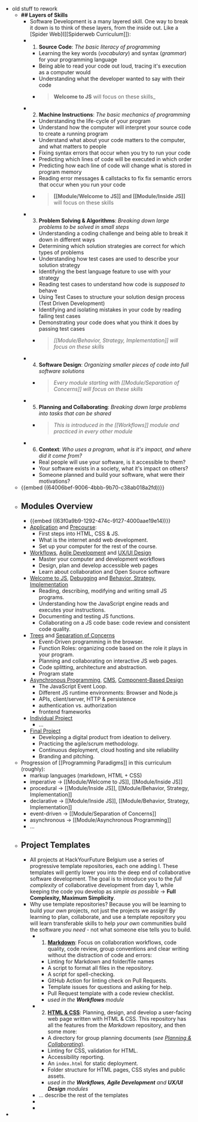 - old stuff to rework
	- **## Layers of Skills**
		- Software Development is a many layered skill. One way to break it down is to think of these layers, from the inside out. Like a [Spider Web]([[Spiderweb Curriculum]]):
		- 1. **Source Code**: *_The basic literacy of programming_*
			- Learning the key words (*vocabulary*) and syntax (*grammar*) for your programming language
			- Being able to read your code out loud, tracing it's execution as a computer would
			- Understanding what the developer wanted to say with their code
			- > **Welcome to JS** will focus on these skills\_
		- 2. **Machine Instructions**: *_The basic mechanics of programming_*
			- Understanding the life-cycle of your program
			- Understand how the computer will interpret your source code to create a running program
			- Understand what about your code matters to the computer, and what matters to people
			- Fixing syntax errors that occur when you try to run your code
			- Predicting which lines of code will be executed in which order
			- Predicting how each line of code will change what is stored in program memory
			- Reading error messages & callstacks to fix fix semantic errors that occur when you run your code
			- > **[[Module/Welcome to JS]] and [[Module/Inside JS]]** will focus on these skills
		- 3. **Problem Solving & Algorithms**: *_Breaking down large problems to be solved in small steps_*
			- Understanding a coding challenge and being able to break it down in different ways
			- Determining which solution strategies are correct for which types of problems
			- Understanding how test cases are used to describe your solution strategy
			- Identifying the best language feature to use with your strategy
			- Reading test cases to understand how code is *_supposed to_* behave
			- Using Test Cases to structure your solution design process \(Test Driven Development\)
			- Identifying and isolating mistakes in your code by reading failing test cases
			- Demonstrating your code does what you think it does by passing test cases
			- > *[[Module/Behavior, Strategy, Implementation]] will focus on these skills*
		- 4. **Software Design**: *_Organizing smaller pieces of code into full software solutions_*
			- > *_Every module starting with [[Module/Separation of Concerns]] will focus on these skills_*
		- 5. **Planning and Collaborating**: *Breaking down large problems into tasks that can be shared*
			- > *This is introduced in the [[Workflows]] module and practiced in every other module*
		- 6. **Context**: *Who uses a program, what is it's impact, and where did it come from?*
			- Real people will use your software, is it accessible to them?
			- Your software exists in a society, what it's impact on others?
			- Someone planned and build your software, what were their motivations?
	- {{embed ((64006bef-9006-4bbb-9b70-c38ab018a2fd))}}
	- ## Modules Overview
		- {{embed ((63f0a9b9-1292-474c-9127-4000aae19e14))}}
		- [Application](application/) and [Precourse](precourse/):
			- First steps into HTML, CSS & JS.
			- What is the internet andd web development.
			- Set up your computer for the rest of the course.
		- [Workflows](workflows/), [Agile Development](agile-development/) and [UX/UI Design](ux-ui-design/)
			- Master your computer and development workflows
			- Design, plan and develop accessible web pages
			- Learn about collaboration and Open Source software
		- [Welcome to JS](welcome-to-js/), [Debugging](debugging.md) and [Behavior, Strategy, Implementation](behavior-strategy-implementation/)
			- Reading, describing, modifying and writing small JS programs.
			- Understanding how the JavaScript engine reads and executes your instructions.
			- Documenting and testing JS functions.
			- Collaborating on a JS code base: code review and consistent code quality.
		- [Trees]() and [Separation of Concerns](separation-of-concerns/)
			- Event-Driven programming in the browser.
			- Function Roles: organizing code based on the role it plays in your program.
			- Planning and collaborating on interactive JS web pages.
			- Code splitting, architecture and abstraction.
			- Program state
		- [Asynchronous Programming](asynchronous-programming.md), [CMS](), [Component-Based Design]()
			- The JavaScript Event Loop.
			- Different JS runtime environments: Browser and Node.js
			- APIs, client/server, HTTP & persistence
			- authentication vs. authorization
			- frontend frameworks
		- [Individual Project]()
			- ...
		- [Final Project](final-project/)
			- Developing a digital product from ideation to delivery.
			- Practicing the agile/scrum methodology.
			- Continuous deployment, cloud hosting and site reliability
			- Branding and pitching.
	- Progression of [[Programming Paradigms]] in this curriculum (roughly):
		- markup languages (markdown, HTML + CSS)
		- imperative -> [[Module/Welcome to JS]], [[Module/Inside JS]]
		- procedural -> [[Module/Inside JS]], [[Module/Behavior, Strategy, Implementation]]
		- declarative -> [[Module/Inside JS]], [[Module/Behavior, Strategy, Implementation]]
		- event-driven -> [[Module/Separation of Concerns]]
		- asynchronous -> [[Module/Asynchronous Programming]]
		- ...
	- ## Project Templates
		- All projects at HackYourFuture Belgium use a series of progressive template repositories, each one adding l. These templates will gently lower you into the deep end of collaborative software development. The goal is to introduce you to the _full complexity_ of collaborative development from day 1, while keeping the code you develop as _simple as possible_ -> **Full Complexity, Maximum Simplicity**.
		- Why use template repositories? Because you will be learning to build _your own_ projects, not just the projects we assign! By learning to plan, collaborate, and use a template repository you will learn transferable skills to help _your own_ communities build the software _you need_ - not what someone else tells you to build.
			- 1. **[Markdown](https://github.com/HackYourFutureBelgium/template-markdown/)**: Focus on collaboration workflows, code quality, code review, group conventions and clear writing without the distraction of code and errors:
				- Linting for Markdown and folder/file names
				- A script to format all files in the repository.
				- A script for spell-checking.
				- GitHub Action for linting check on Pull Requests.
				- Template issues for questions and asking for help.
				- Pull Request template with a code review checklist.
				- _used in the **Workflows** module_
			- 2. **[HTML & CSS](https://github.com/HackYourFutureBelgium/template-html-css/)**: Planning, design, and develop a user-facing web page written with HTML & CSS. This repository has all the features from the _Markdown_ repository, and then some more:
				- A directory for group planning documents (_see [Planning & Collaborating](https://home.hackyourfuture.be/students/planning-and-collaborating)_).
				- Linting for CSS, validation for HTML.
				- Accessibility reporting.
				- An `index.html` for static deployment.
				- Folder structure for HTML pages, CSS styles and public assets.
				- _used in the **Workflows**, **Agile Development** and **UX/UI Design** modules_
			- ... describe the rest of the templates
			-
			-
-
